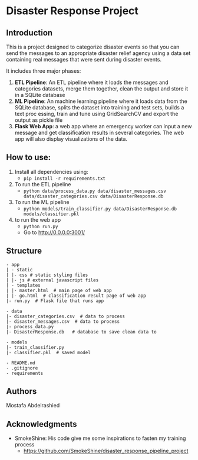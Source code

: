 # Disaster Response Project

## Introduction
This is a project designed to categorize disaster events so that you can send the messages to an appropriate disaster relief agency using a data set containing real messages that were sent during disaster events.

It includes three major phases:
1. **ETL Pipeline**: An ETL pipeline where it loads the messages and categories datasets, merge them together, clean the output and store it in a SQLite database
2. **ML Pipeline**: An machine learning pipeline where it loads data from the SQLite database, splits the dataset into training and test sets, builds a text proc essing, train and tune using GridSearchCV and export the output as pickle file
3. **Flask Web App**: a web app where an emergency worker can input a new message and get classification results in several categories. The web app will also display visualizations of the data.

## How to use:
1. Install all dependencies using:
    - `pip install -r requirements.txt`
2. To run the ETL pipeline
    - `python data/process_data.py data/disaster_messages.csv data/disaster_categories.csv data/DisasterResponse.db`
3. To run the ML pipeline
    - `python models/train_classifier.py data/DisasterResponse.db models/classifier.pkl`
4. to run the web app
    - `python run.py`
    - Go to http://0.0.0.0:3001/

## Structure
```
- app
| - static
| |- css # static styling files
| |- js # external javascript files
| - templates
| |- master.html  # main page of web app
| |- go.html  # classification result page of web app
|- run.py  # Flask file that runs app

- data
|- disaster_categories.csv  # data to process 
|- disaster_messages.csv  # data to process
|- process_data.py
|- DisasterResponse.db   # database to save clean data to

- models
|- train_classifier.py
|- classifier.pkl  # saved model 

- README.md
- .gitignore
- requirements
```
## Authors
Mostafa Abdelrashied

## Acknowledgments
- SmokeShine: His code give me some inspirations to fasten my training process
    - https://github.com/SmokeShine/disaster_response_pipeline_project
